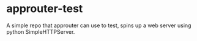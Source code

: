 approuter-test
==============
   
A simple repo that approuter can use to test, spins up a web server using python SimpleHTTPServer.
